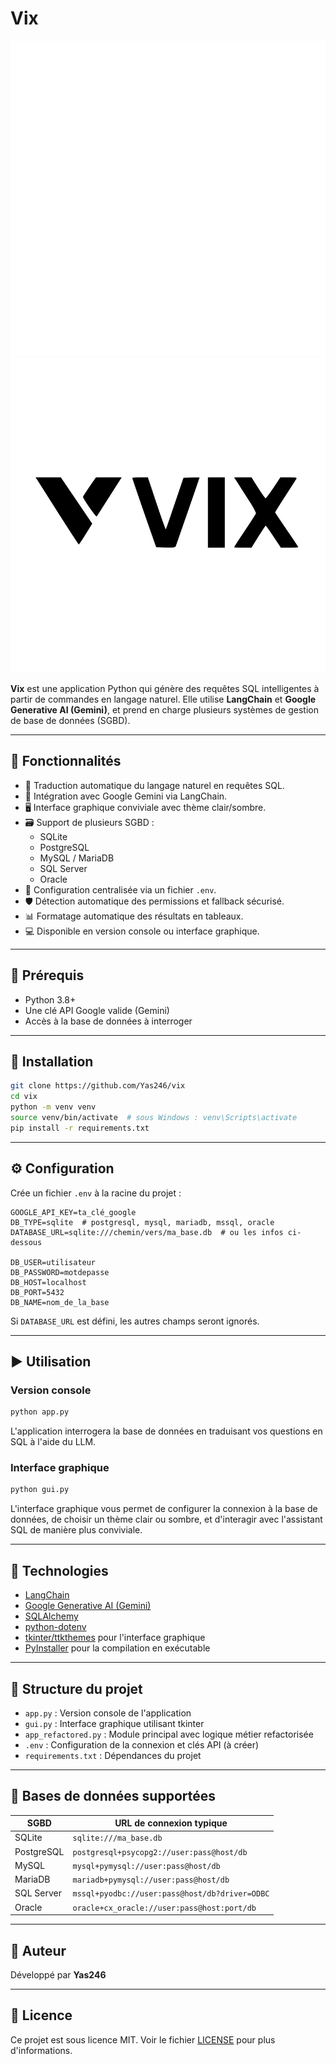 # Vix

![Vix Logo](./vix.svg)
![Vix Logo](./vix2.svg)

**Vix** est une application Python qui génère des requêtes SQL intelligentes à partir de commandes en langage naturel. Elle utilise **LangChain** et **Google Generative AI (Gemini)**, et prend en charge plusieurs systèmes de gestion de base de données (SGBD).

---

## 🔧 Fonctionnalités

- 💬 Traduction automatique du langage naturel en requêtes SQL.
- 🧠 Intégration avec Google Gemini via LangChain.
- 🖥️ Interface graphique conviviale avec thème clair/sombre.
- 🗃️ Support de plusieurs SGBD :
  - SQLite
  - PostgreSQL
  - MySQL / MariaDB
  - SQL Server
  - Oracle
- 🔐 Configuration centralisée via un fichier `.env`.
- 🛡️ Détection automatique des permissions et fallback sécurisé.
- 📊 Formatage automatique des résultats en tableaux.
- 💻 Disponible en version console ou interface graphique.

---

## 🧱 Prérequis

- Python 3.8+
- Une clé API Google valide (Gemini)
- Accès à la base de données à interroger

---

## 🚀 Installation

```bash
git clone https://github.com/Yas246/vix
cd vix
python -m venv venv
source venv/bin/activate  # sous Windows : venv\Scripts\activate
pip install -r requirements.txt
```

---

## ⚙️ Configuration

Crée un fichier `.env` à la racine du projet :

```env
GOOGLE_API_KEY=ta_clé_google
DB_TYPE=sqlite  # postgresql, mysql, mariadb, mssql, oracle
DATABASE_URL=sqlite:///chemin/vers/ma_base.db  # ou les infos ci-dessous

DB_USER=utilisateur
DB_PASSWORD=motdepasse
DB_HOST=localhost
DB_PORT=5432
DB_NAME=nom_de_la_base
```

Si `DATABASE_URL` est défini, les autres champs seront ignorés.

---

## ▶️ Utilisation

### Version console

```bash
python app.py
```

L'application interrogera la base de données en traduisant vos questions en SQL à l'aide du LLM.

### Interface graphique

```bash
python gui.py
```

L'interface graphique vous permet de configurer la connexion à la base de données, de choisir un thème clair ou sombre, et d'interagir avec l'assistant SQL de manière plus conviviale.

---

## 🧰 Technologies

- [LangChain](https://www.langchain.com/)
- [Google Generative AI (Gemini)](https://ai.google.dev/)
- [SQLAlchemy](https://www.sqlalchemy.org/)
- [python-dotenv](https://pypi.org/project/python-dotenv/)
- [tkinter/ttkthemes](https://ttkthemes.readthedocs.io/) pour l'interface graphique
- [PyInstaller](https://www.pyinstaller.org/) pour la compilation en exécutable

---

## 📂 Structure du projet

- `app.py` : Version console de l'application
- `gui.py` : Interface graphique utilisant tkinter
- `app_refactored.py` : Module principal avec logique métier refactorisée
- `.env` : Configuration de la connexion et clés API (à créer)
- `requirements.txt` : Dépendances du projet

---

## 💾 Bases de données supportées

| SGBD       | URL de connexion typique                       |
| ---------- | ---------------------------------------------- |
| SQLite     | `sqlite:///ma_base.db`                         |
| PostgreSQL | `postgresql+psycopg2://user:pass@host/db`      |
| MySQL      | `mysql+pymysql://user:pass@host/db`            |
| MariaDB    | `mariadb+pymysql://user:pass@host/db`          |
| SQL Server | `mssql+pyodbc://user:pass@host/db?driver=ODBC` |
| Oracle     | `oracle+cx_oracle://user:pass@host:port/db`    |

---

## 👤 Auteur

Développé par **Yas246**

---

## 📄 Licence

Ce projet est sous licence MIT. Voir le fichier [LICENSE](LICENSE) pour plus d'informations.
